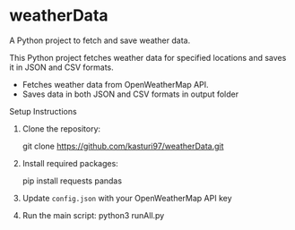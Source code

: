 # weatherData
A Python project to fetch and save weather data.

This Python project fetches weather data for specified locations and saves it in JSON and CSV formats.

- Fetches weather data from OpenWeatherMap API.
- Saves data in both JSON and CSV formats in output folder

Setup Instructions

1. Clone the repository:

   git clone https://github.com/kasturi97/weatherData.git

2. Install required packages:
 
   pip install requests pandas
 
3. Update `config.json` with your OpenWeatherMap API key

4. Run the main script:
   python3 runAll.py
